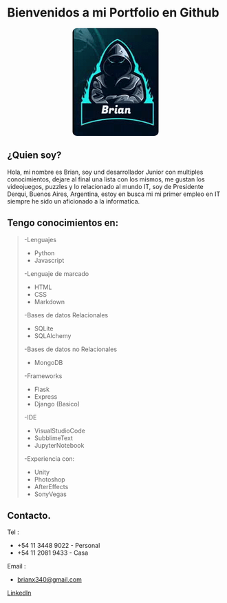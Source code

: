 
<h1> Bienvenidos a mi Portfolio en Github</h1>

<p align='center'>
<img src="./profile.gif" style='border-radius:10px;'>
</p>

 <h2> ¿Quien soy? </h2>
 
 Hola, mi nombre es Brian, soy und desarrollador Junior con multiples conocimientos, dejare al final una lista con los mismos, me gustan los videojuegos, puzzles y lo relacionado al mundo IT, soy de Presidente Derqui, Buenos Aires, Argentina, estoy en busca mi mi primer empleo en IT siempre he sido un aficionado a la informatica.

<h2> Tengo conocimientos en: </h2>

>-Lenguajes
>>
>* Python
>* Javascript
>>
>-Lenguaje de marcado
>* HTML
>* CSS
>* Markdown
>
>-Bases de datos Relacionales
>* SQLite
>* SQLAlchemy
>
>-Bases de datos no Relacionales
>* MongoDB
>
>-Frameworks
>* Flask
>* Express
>* Django (Basico)
>
>-IDE
>* VisualStudioCode
>* SubblimeText
>* JupyterNotebook
>
>-Experiencia con:
>* Unity
>* Photoshop
>* AfterEffects
>* SonyVegas

<h2>Contacto.</h2>
<p>

Tel : 
* +54 11 3448 9022 - Personal
* +54 11 2081 9433 - Casa

Email :
* brianx340@gmail.com
</p>

[LinkedIn](https://www.linkedin.com/in/brianx340/)
